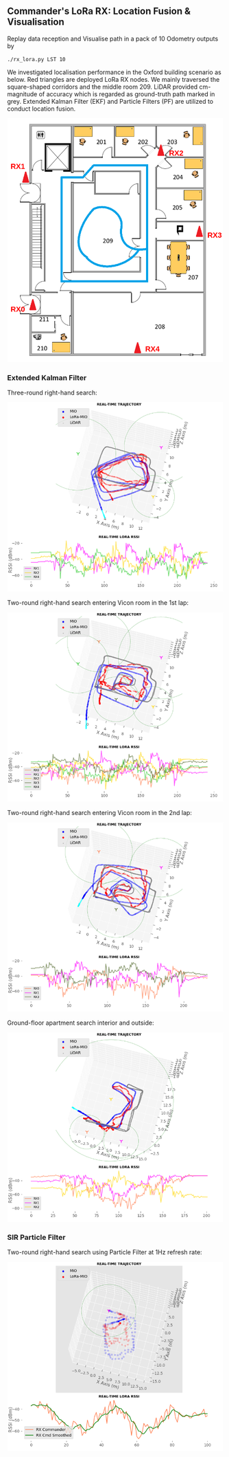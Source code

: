 ## Commander's LoRa RX: Location Fusion & Visualisation

Replay data reception and Visualise path in a pack of 10 Odometry outputs by

```
./rx_lora.py LST 10
```

We investigated localisation performance in the Oxford building scenario as below. Red triangles are deployed LoRa RX nodes. We mainly traversed the square-shaped corridors and the middle room 209. LiDAR provided cm-magnitude of accuracy which is regarded as ground-truth path marked in grey. Extended Kalman Filter (EKF) and Particle Filters (PF) are utilized to conduct location fusion.

![rhb](https://github.com/zdai257/LoRaRX/blob/main/Trajectory/rhb_RXs.png)

### Extended Kalman Filter

Three-round right-hand search:

![left3](https://github.com/zdai257/LoRaRX/blob/main/Trajectory/demo0324Left3.png)

Two-round right-hand search entering Vicon room in the 1st lap:

![leftvicon2](https://github.com/zdai257/LoRaRX/blob/main/Trajectory/demo0324LeftVicon2.png)

Two-round right-hand search entering Vicon room in the 2nd lap:

![rightviconlast](https://github.com/zdai257/LoRaRX/blob/main/Trajectory/demo0421RightViconLast.png)

Ground-floor apartment search interior and outside:

![ApartmentInOut3](https://github.com/zdai257/LoRaRX/blob/main/Trajectory/ApartmentInOut3.png)

### SIR Particle Filter

Two-round right-hand search using Particle Filter at 1Hz refresh rate:

![pf_left2](https://github.com/zdai257/LoRaRX/blob/main/Trajectory/demo0.png)
